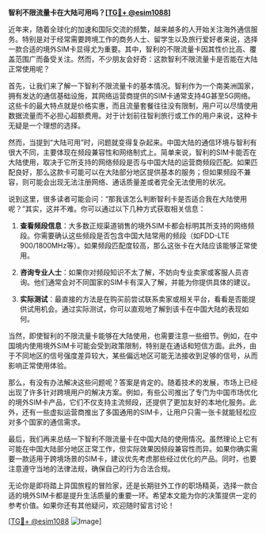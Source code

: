 **智利不限流量卡在大陆可用吗？[[TG💪+ @esim1088](https://t.me/s/esim1088)]**

近年来，随着全球化的加速和国际交流的频繁，越来越多的人开始关注海外通信服务。特别是对于经常需要跨境工作的商务人士、留学生以及旅行爱好者来说，选择一款合适的境外SIM卡显得尤为重要。其中，智利的不限流量卡因其性价比高、覆盖范围广而备受关注。然而，不少朋友会好奇：这款智利不限流量卡是否能在大陆正常使用呢？

首先，让我们来了解一下智利不限流量卡的基本情况。智利作为一个南美洲国家，拥有发达的通信基础设施，其网络运营商提供的SIM卡通常支持4G甚至5G网络。这些卡的最大特点就是价格实惠，而且流量套餐往往没有限制，用户可以尽情使用数据流量而不必担心超额费用。对于计划前往智利旅行或工作的用户来说，这种卡无疑是一个理想的选择。

然而，当提到“大陆可用”时，问题就变得复杂起来。中国大陆的通信环境与智利有很大不同，主要体现在频段兼容性和网络制式上。简单来说，智利的SIM卡能否在大陆使用，取决于它所支持的网络频段是否与中国大陆的运营商频段匹配。如果匹配良好，那么这款卡可能可以在大陆部分地区提供基本的服务；但如果频段不兼容，则可能会出现无法注册网络、通话质量差或者完全无法使用的状况。

说到这里，很多读者可能会问：“那我该怎么判断智利卡是否适合我在大陆使用呢？”其实，这并不难。你可以通过以下几种方式获取相关信息：

1. **查看频段信息**：大多数正规渠道销售的境外SIM卡都会标明其所支持的网络频段。你需要确认这些频段是否包含中国大陆常用的频段（如FDD-LTE 900/1800MHz等）。如果频段匹配度较高，那么这张卡在大陆应该能够正常使用。

2. **咨询专业人士**：如果你对频段知识不太了解，不妨向专业卖家或客服人员咨询。他们通常会对不同国家的SIM卡有深入了解，并能为你提供具体的建议。

3. **实际测试**：最直接的方法是在购买前尝试联系卖家或相关平台，看看是否能提供试用机会。通过实际测试，你可以直观地了解到该卡在中国大陆的表现如何。

当然，即使智利的不限流量卡能够在大陆使用，也需要注意一些细节。例如，在中国境内使用境外SIM卡可能会受到政策限制，特别是在通话和短信方面。此外，由于不同地区的信号强度差异较大，某些偏远地区可能无法接收到足够的信号，从而影响正常使用体验。

那么，有没有办法解决这些问题呢？答案是肯定的。随着技术的发展，市场上已经出现了许多针对跨境用户的解决方案。例如，有些公司推出了专门为中国市场优化的境外SIM卡产品，它们不仅支持主流频段，还提供了更加友好的本地化服务。此外，还有一些虚拟运营商推出了多国通用的SIM卡，让用户只需一张卡就能轻松应对多个国家的通信需求。

最后，我们再来总结一下智利不限流量卡在中国大陆的使用情况。虽然理论上它有可能在中国大陆部分地区正常工作，但实际效果因频段兼容性而异。如果你确实需要一款适用于跨境场景的SIM卡，建议优先考虑那些经过优化的产品。同时，也要注意遵守当地的法律法规，确保自己的行为合法合规。

无论你是即将踏上异国旅程的冒险家，还是长期驻外工作的职场精英，选择一款合适的境外SIM卡都是提升生活质量的重要一环。希望本文能为你的决策提供一定的参考价值。如果你还有其他疑问，欢迎随时留言讨论！

[[TG💪+ @esim1088](https://t.me/s/esim1088) ![Image](https://i.postimg.cc/4NQfJmqS/Snipaste-2025-05-13-00-14-12.png)]